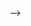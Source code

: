<!-- ---
abstract: " "
slides: ""
url_pdf: ""
summary: An example talk using Wowchemy's Markdown slides feature.
title: Spatial-Temporal Models of Multi-Species Interactions to Study the
  Impacts of Catastrophic Events
location: "Mobile, AL "
date: 2019-11-06T14:00:00.000Z
date_end: 2019-11-06T14:15:00.000Z
all_day: false
event: CERF 2019
event_url: https://www.cerf.science/index.php?option=com_jevents&task=icalrepeat.detail&evid=89&Itemid=131&year=2019&month=11&day=03&title=cerf-2019--25th-biennial-conference&uid=f560afa8babc7fd056ca1623c1f92f38
featured: false
authors: []
url_video: ""
url_slides: ""
<!-- address:
  street: 450 Serra Mall
  city: Stanford
  region: CA
  postcode: "94305"
  country: United States -->
<!-- links:
  - url: https://cerf.confex.com/cerf/2019/meetingapp.cgi/Paper/5569
    name: More Information
publishDate: 2017-01-01T00:00:00.000Z
tags: []
projects: []
image:
  caption: ""
  focal_point: Right
url_code: ""
---
 --> -->
